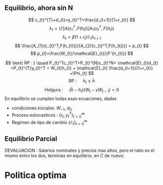 

## Equilibrio, ahora sin N
$$
c_{t}^{T}+d_{t}=y_{t}^T+\frac{d_{t+1}}{1+r_{t}}
$$
$$
\lambda _{t}= U'[A(c_{t}^T,F(h_{t}))]A_{1}(c_{t}^T,F(h_{t}))
$$
$$
\lambda _{t} = \beta (1+r_{t}) \mathbb{E}_{t} \lambda _{t+1}
$$
$$
\frac{A_{1}(c_{t}^T,F(h_{t}))}{A_{2}(c_{t}^T,F(h_{t}))} = p_{t}
$$
$$
p_{t}=\frac{W_{t}/\mathcal{E}_{t}}{F'(h_{t})}
$$

$$
\text{ RP : } \quad  P_{t}^Tc_{t}^T+P_{t}^{N}c_{t}^N+ \mathcal{E}_{t}d_{t} =P_{t}^{T}y_{t}^T + W_{t}h_{t} + \mathcal{E}_{t} \frac{d_{t+1}}{1+r_{t}} +\Phi_{t}
$$
$$
\text{ RP : } \quad  h_{t}\leq \bar{h}
$$
$$
\text{ Holgura : } \quad  (\bar{h}-h_{t}) (W_{t}-\gamma W_{t-1}) = 0
$$
En equilibrio se cumplen todas esas ecuaciones, dadas
- condiciones iniciales: $W_{-1}$, $d_{0}$
- Proceso estocasticos : $\{ r_{t}, y_{t}^T \}_{t=0}^{\infty}$
- Regimen de tipo de cambio $\{ \mathcal{E}_{t} \}_{t=0}^{\infty}$

## Equilibrio Parcial

DEVALUACION : Salarios nominales y precios mas altos, pero el ratio es el mismo entro los dos, terminas en equilibrio, en $C$ de nuevo. 

# Politica optima




